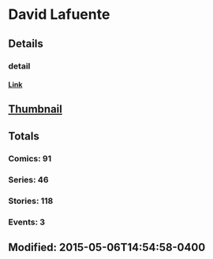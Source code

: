# David  Lafuente 
## Details
### detail
#### [Link](http://marvel.com/comics/creators/7375/david_lafuente?utm_campaign=apiRef&utm_source=225578a89fc76f3d20fbffda5d17a88d)
## [Thumbnail](http://i.annihil.us/u/prod/marvel/i/mg/2/40/4bb48ecdead27.jpg)
## Totals
### Comics: 91
### Series: 46
### Stories: 118
### Events: 3
## Modified: 2015-05-06T14:54:58-0400